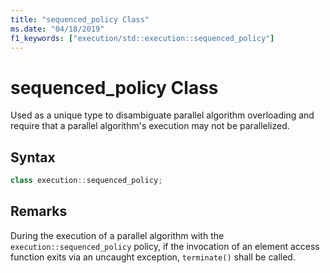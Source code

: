 ```yaml
---
title: "sequenced_policy Class"
ms.date: "04/18/2019"
f1_keywords: ["execution/std::execution::sequenced_policy"]
---
```

# sequenced_policy Class

Used as a unique type to disambiguate parallel algorithm overloading and require that a parallel algorithm's execution may not be parallelized.

## Syntax

```cpp
class execution::sequenced_policy;
```

## Remarks

During the execution of a parallel algorithm with the `execution::sequenced_policy` policy, if the invocation of an element access function exits via an uncaught exception, `terminate()` shall be called.
